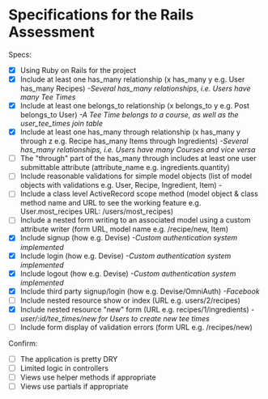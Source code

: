 # Specifications for the Rails Assessment

Specs:
- [x] Using Ruby on Rails for the project
- [x] Include at least one has_many relationship (x has_many y e.g. User has_many Recipes)
        *-Several has_many relationships, i.e. Users have many Tee Times*
- [x] Include at least one belongs_to relationship (x belongs_to y e.g. Post belongs_to User)
        *-A Tee Time belongs to a course, as well as the user_tee_times join table*
- [x] Include at least one has_many through relationship (x has_many y through z e.g. Recipe has_many Items through Ingredients)
        *-Several has_many relationships, i.e. Users have many Courses and vice versa*
- [ ] The "through" part of the has_many through includes at least one user submittable attribute (attribute_name e.g. ingredients.quantity)
- [ ] Include reasonable validations for simple model objects (list of model objects with validations e.g. User, Recipe, Ingredient, Item)
        *-*
- [ ] Include a class level ActiveRecord scope method (model object & class method name and URL to see the working feature e.g. User.most_recipes URL: /users/most_recipes)
- [ ] Include a nested form writing to an associated model using a custom attribute writer (form URL, model name e.g. /recipe/new, Item)
- [x] Include signup (how e.g. Devise) *-Custom authentication system implemented*
- [x] Include login (how e.g. Devise) *-Custom authentication system implemented*
- [x] Include logout (how e.g. Devise) *-Custom authentication system implemented*
- [x] Include third party signup/login (how e.g. Devise/OmniAuth) *-Facebook*
- [ ] Include nested resource show or index (URL e.g. users/2/recipes)
- [x] Include nested resource "new" form (URL e.g. recipes/1/ingredients)
        *-user/:id/tee_times/new for Users to create new tee times*
- [ ] Include form display of validation errors (form URL e.g. /recipes/new)

Confirm:
- [ ] The application is pretty DRY
- [ ] Limited logic in controllers
- [ ] Views use helper methods if appropriate
- [ ] Views use partials if appropriate
